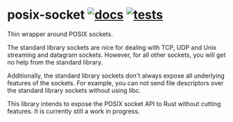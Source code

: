 # posix-socket [![docs][docs-badge]][docs] [![tests][tests-badge]][tests]
[docs]: https://docs.rs/posix-socket/
[tests]: https://github.com/de-vri-es/posix-socket-rs/actions?query=workflow%3Atests
[docs-badge]: https://docs.rs/posix-socket/badge.svg
[tests-badge]: https://github.com/de-vri-es/posix-socket-rs/workflows/tests/badge.svg

Thin wrapper around POSIX sockets.

The standard library sockets are nice for dealing with TCP, UDP and Unix streaming and datagram sockets.
However, for all other sockets, you will get no help from the standard library.

Additionally, the standard library sockets don't always expose all underlying features of the sockets.
For example, you can not send file descriptors over the standard library sockets without using libc.

This library intends to expose the POSIX socket API to Rust without cutting features.
It is currently still a work in progress.
